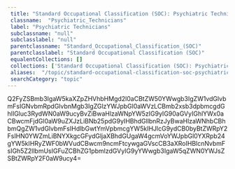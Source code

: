 ```yaml
--- 
 title: "Standard Occupational Classification (SOC): Psychiatric Technicians" 
 classname:  "Psychiatric_Technicians" 
 label: "Psychiatric Technicians" 
 subclassname: "null" 
 subclasslabel: "null" 
 parentclassname: "Standard_Occupational_Classification_(SOC)" 
 parentclasslabel: "Standard Occupational Classification (SOC)" 
 equalentCollections: [] 
 collections: ['Standard Occupational Classification (SOC): Psychiatric Technicians']
 aliases:  "/topic/standard-occupational-classification-soc-psychiatric-technicians"  
 searchCategory: "topic" 
---
```

Q2FyZSBmb3IgaW5kaXZpZHVhbHMgd2l0aCBtZW50YWwgb3IgZW1vdGlvbmFsIGNvbmRpdGlvbnMgb3IgZGlzYWJpbGl0aWVzLCBmb2xsb3dpbmcgdGhlIGluc3RydWN0aW9ucyBvZiBwaHlzaWNpYW5zIG9yIG90aGVyIGhlYWx0aCBwcmFjdGl0aW9uZXJzLiBNb25pdG9yIHBhdGllbnRzJyBwaHlzaWNhbCBhbmQgZW1vdGlvbmFsIHdlbGwtYmVpbmcgYW5kIHJlcG9ydCB0byBtZWRpY2FsIHN0YWZmLiBNYXkgcGFydGljaXBhdGUgaW4gcmVoYWJpbGl0YXRpb24gYW5kIHRyZWF0bWVudCBwcm9ncmFtcywgaGVscCB3aXRoIHBlcnNvbmFsIGh5Z2llbmUsIGFuZCBhZG1pbmlzdGVyIG9yYWwgb3IgaW5qZWN0YWJsZSBtZWRpY2F0aW9ucy4=